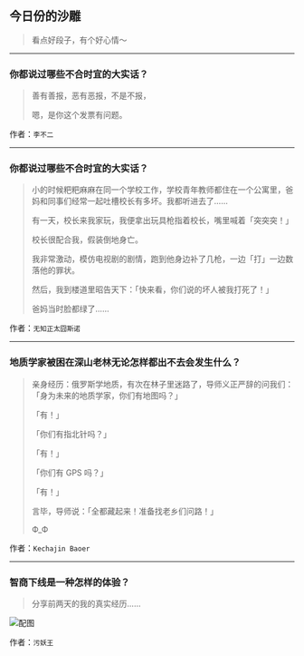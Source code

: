 ## 今日份的沙雕

> 看点好段子，有个好心情～


 
---

### 你都说过哪些不合时宜的大实话？

> 善有善报，恶有恶报，不是不报，
> 
> 嗯，是你这个发票有问题。


作者：`李不二`

---

### 你都说过哪些不合时宜的大实话？

> 小的时候粑粑麻麻在同一个学校工作，学校青年教师都住在一个公寓里，爸妈和同事们经常一起吐槽校长有多坏。我都听进去了……
> 
> 有一天，校长来我家玩，我便拿出玩具枪指着校长，嘴里喊着「突突突！」
> 
> 校长很配合我，假装倒地身亡。
> 
> 我非常激动，模仿电视剧的剧情，跑到他身边补了几枪，一边「打」一边数落他的罪状。
> 
> 然后，我到楼道里昭告天下：「快来看，你们说的坏人被我打死了！」
> 
> 爸妈当时脸都绿了……


作者：`无知正太囧斯诺`

---

### 地质学家被困在深山老林无论怎样都出不去会发生什么？

> 亲身经历：俄罗斯学地质，有次在林子里迷路了，导师义正严辞的问我们：「身为未来的地质学家，你们有地图吗？」
> 
> 「有！」
> 
> 「你们有指北针吗？」
> 
> 「有！」
> 
> 「你们有 GPS 吗？」
> 
> 「有！」
> 
> 言毕，导师说：「全都藏起来！准备找老乡们问路！」
> 
> Ф_Ф


作者：`Kechajin Baoer`

---

### 智商下线是一种怎样的体验？

> 分享前两天的我的真实经历……



![配图](http://pic4.zhimg.com/70/4d3b28e1beac037177467a99ed85dfbb_b.jpg)


作者：`污妖王`